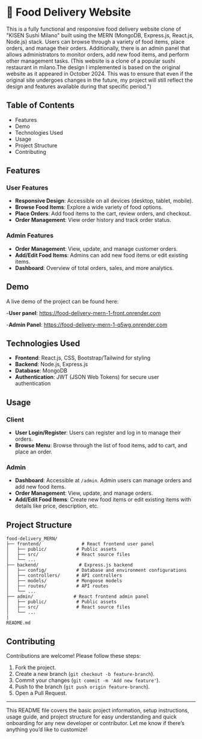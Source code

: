 # 🍔 Food Delivery Website

This is a fully functional and responsive food delivery website clone of "KISEN Sushi Milano" built using the MERN (MongoDB, Express.js, React.js, Node.js) stack. Users can browse through a variety of food items, place orders, and manage their orders. Additionally, there is an admin panel that allows administrators to monitor orders, add new food items, and perform other management tasks.
(This website is a clone of a popular sushi restaurant in milano.The design I implemented is based on the original website as it appeared in October 2024. This was to ensure that even if the original site undergoes changes in the future, my project will still reflect the design and features available during that specific period.") 

## Table of Contents
- Features
- Demo
- Technologies Used
- Usage
- Project Structure
- Contributing

## Features
### User Features
- **Responsive Design**: Accessible on all devices (desktop, tablet, mobile).
- **Browse Food Items**: Explore a wide variety of food options.
- **Place Orders**: Add food items to the cart, review orders, and checkout.
- **Order Management**: View order history and track order status.

### Admin Features
- **Order Management**: View, update, and manage customer orders.
- **Add/Edit Food Items**: Admins can add new food items or edit existing items.
- **Dashboard**: Overview of total orders, sales, and more analytics.

## Demo
A live demo of the project can be found here: 

-**User panel**: https://food-delivery-mern-1-front.onrender.com

-**Admin Panel**: https://food-delivery-mern-1-q5wg.onrender.com

## Technologies Used
- **Frontend**: React.js, CSS, Bootstrap/Tailwind for styling
- **Backend**: Node.js, Express.js
- **Database**: MongoDB
- **Authentication**: JWT (JSON Web Tokens) for secure user authentication

## Usage

### Client
- **User Login/Register**: Users can register and log in to manage their orders.
- **Browse Menu**: Browse through the list of food items, add to cart, and place an order.
  
### Admin
- **Dashboard**: Accessible at `/admin`. Admin users can manage orders and add new food items.
- **Order Management**: View, update, and manage orders.
- **Add/Edit Food Items**: Create new food items or edit existing items with details like price, description, etc.

## Project Structure
```
food-delivery_MERN/
├── frontend/               # React frontend user panel
│   ├── public/           # Public assets
│   ├── src/              # React source files
│   └── ...
├── backend/               # Express.js backend
│   ├── config/           # Database and environment configurations
│   ├── controllers/      # API controllers
│   ├── models/           # Mongoose models
│   ├── routes/           # API routes
│   └── ...
├── admin/               # React frontend admin panel
│   ├── public/           # Public assets
│   ├── src/              # React source files
│   └── ...
|  
README.md
```

## Contributing
Contributions are welcome! Please follow these steps:
1. Fork the project.
2. Create a new branch (`git checkout -b feature-branch`).
3. Commit your changes (`git commit -m 'Add new feature'`).
4. Push to the branch (`git push origin feature-branch`).
5. Open a Pull Request.

   
---

This README file covers the basic project information, setup instructions, usage guide, and project structure for easy understanding and quick onboarding for any new developer or contributor. Let me know if there’s anything you’d like to customize!
